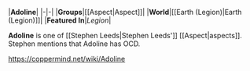 |**Adoline**|
|-|-|
|**Groups**|[[Aspect\|Aspect]]|
|**World**|[[Earth (Legion)\|Earth (Legion)]]|
|**Featured In**|*Legion*|

**Adoline** is one of [[Stephen Leeds\|Stephen Leeds']] [[Aspect\|aspects]].
Stephen mentions that Adoline has OCD.



https://coppermind.net/wiki/Adoline